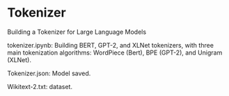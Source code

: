 # Tokenizer
Building a Tokenizer for Large Language Models

tokenizer.ipynb: Building BERT, GPT-2, and XLNet tokenizers, with three main tokenization algorithms: WordPiece (Bert), BPE (GPT-2), and Unigram (XLNet). 

Tokenizer.json: Model saved.

Wikitext-2.txt: dataset.
